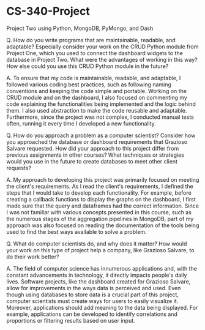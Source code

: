 # CS-340-Project
Project Two using Python, MongoDB, PyMongo, and Dash

Q. How do you write programs that are maintainable, readable, and adaptable? Especially consider your work on the CRUD Python module from Project One, which you used to connect the dashboard widgets to the database in Project Two. What were the advantages of working in this way? How else could you use this CRUD Python module in the future?

A. To ensure that my code is maintainable, readable, and adaptable, I followed various coding best practices, such as following naming conventions and keeping the code simple and portable. Working on the CRUD module and on the dashboard, I also focused on commenting my code explaining the functionalities being implemented and the logic behind them. I also used abstraction to make the code reusable and adaptable. Furthermore, since the project was not complex, I conducted manual tests often, running it every time I developed a new functionality.


Q. How do you approach a problem as a computer scientist? Consider how you approached the database or dashboard requirements that Grazioso Salvare requested. How did your approach to this project differ from previous assignments in other courses? What techniques or strategies would you use in the future to create databases to meet other client requests?

A. My approach to developing this project was primarily focused on meeting the client's requirements. As I read the client's requirements, I defined the steps that I would take to develop each functionality. For example, before creating a callback functions to display the graphs on the dashboard, I first made sure that the query and dataframes had the correct information. Since I was not familiar with various concepts presented in this course, such as the numerous stages of the aggregation pipelines in MongoDB, part of my approach was also focused on reading the documentation of the tools being used to find the best ways available to solve a problem.


Q. What do computer scientists do, and why does it matter? How would your work on this type of project help a company, like Grazioso Salvare, to do their work better?

A. The field of computer science has innumerous applications and, with the constant advancements in technology, it directly impacts people's daily lives. Software projects, like the dashboard created for Grazioso Salvare, allow for improvements in the ways data is perceived and used. Even though using databases to store data is a crucial part of this project, computer scientists must create ways for users to easily visualize it. Moreover, applications should add meaning to the data being displayed. For example, applications can be developed to identify correlations and proportions or filtering results based on user input.
